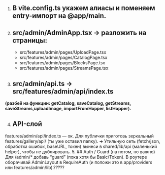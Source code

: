 1. ## В vite.config.ts укажем алиасы и поменяем entry-импорт на @app/main.
2. ## src/admin/AdminApp.tsx → разложить на страницы:
    - src/features/admin/pages/UploadPage.tsx
    - src/features/admin/pages/CatalogPage.tsx
    - src/features/admin/pages/BlocksPage.tsx
    - src/features/admin/pages/StreamsPage.tsx
3. ## src/admin/api.ts → src/features/admin/api/index.ts
**(разбей на функции: getCatalog, saveCatalog, getStreams, saveStreams,uploadImage, importFromHopper, listHopper).**

4. ## API-слой
features/admin/api/index.ts — ок. Для публички приготовь зеркальный features/gallery/api/ (ты уже оставил папку).
➜ Утильную сеть (fetch/json, обработка ошибок, baseURL, токен) вынеси в shared/lib/api (маленький helper), чтобы не дублировать.
5. ## Auth / Guard (на потом, но важно)
Для /admin/* добавь “guard” (пока хотя бы Basic/Token). В роутере оборачивай AdminLayout в RequireAuth (и положи это в app/providers или features/admin/lib).?????